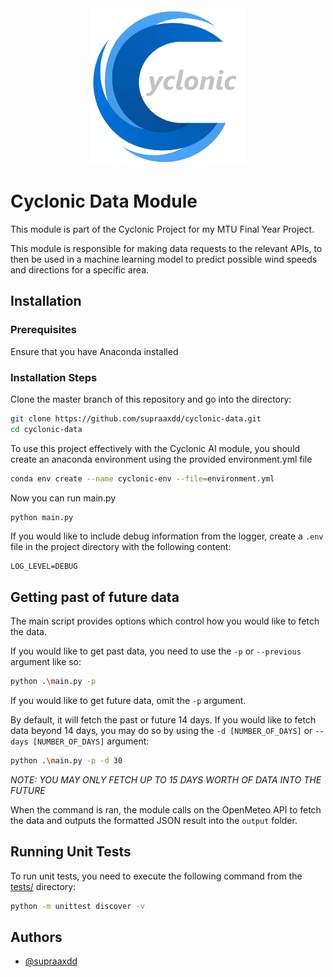 <div align="center">
    <img width="250" height="250" src="./assets/Cyclonic_Logo.png">
</div>

# Cyclonic Data Module
This module is part of the Cyclonic Project for my MTU Final Year Project.

This module is responsible for making data requests to the relevant APIs, to then be used in a machine learning model to predict possible wind speeds and directions for a specific area.


## Installation

### Prerequisites
Ensure that you have Anaconda installed

### Installation Steps
Clone the master branch of this repository and go into the directory:

```bash
git clone https://github.com/supraaxdd/cyclonic-data.git
cd cyclonic-data
```

To use this project effectively with the Cyclonic AI module, you should create an anaconda environment using the provided environment.yml file

```bash
conda env create --name cyclonic-env --file=environment.yml
```

Now you can run main.py

```bash
python main.py
```

If you would like to include debug information from the logger, create a `.env` file in the project directory with the following content:
```env
LOG_LEVEL=DEBUG
```

## Getting past of future data
The main script provides options which control how you would like to fetch the data.

If you would like to get past data, you need to use the `-p` or `--previous` argument like so:

```bash
python .\main.py -p
```

If you would like to get future data, omit the `-p` argument.


By default, it will fetch the past or future 14 days. If you would like to fetch data beyond 14 days, you may do so by using the `-d [NUMBER_OF_DAYS]` or `--days [NUMBER_OF_DAYS]` argument:

```bash
python .\main.py -p -d 30
```

*NOTE: YOU MAY ONLY FETCH UP TO 15 DAYS WORTH OF DATA INTO THE FUTURE*

When the command is ran, the module calls on the OpenMeteo API to fetch the data and outputs the formatted JSON result into the `output` folder.

## Running Unit Tests

To run unit tests, you need to execute the following command from the [tests/](./tests/) directory:

```bash
python -m unittest discover -v
```


## Authors

- [@supraaxdd](https://www.github.com/supraaxdd)


